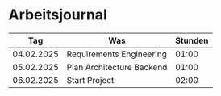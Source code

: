# Arbeitsjournal

| **Tag**    | **Was**                   | **Stunden** |
| ---------- | ------------------------- | ----------- |
| 04.02.2025 | Requirements Engineering  | 01:00       |
| 05.02.2025 | Plan Architecture Backend | 01:00       |
| 06.02.2025 | Start Project             | 02:00       |

